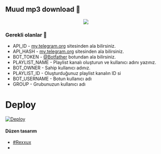 <h2 align="centre">Muud mp3 download 🎵</h2>

<p align="center">
  <img src="https://telegra.ph/file/41021f3147d90758416fb.jpg">
</p> 

### Gerekli olanlar 🍭
- API_ID - [my.telegram.org](https://my.telegram.org/auth) sitesinden ala bilirsiniz.
- API_HASH - [my.telegram.org](https://my.telegram.org/auth) sitesinden ala bilirsiniz.
- BOT_TOKEN - [@Botfather](https://t.me/Botfather) botundan ala bilirsiniz. 
- PLAYLIST_NAME - Playlist kanalı oluşturun ve kullanıcı adını yazınız.
- BOT_OWNER - Sahip kullanıcı adınız. 
- PLAYLIST_ID - Oluşturduğunuz playlist kanalın ID si
- BOT_USERNAME - Botun kullanıcı adı
- GROUP - Grubunuzun kullanıcı adı

# Deploy
<a href="https://heroku.com/deploy?template=https://github.com/Cinaar/Mp3Geceku-u.git">
  <img src="https://www.herokucdn.com/deploy/button.svg" alt="Deploy">
</a>


#### Düzen tasarım
- [#Rexxux](https://t.me/Rexxuxxnxx)
- 

